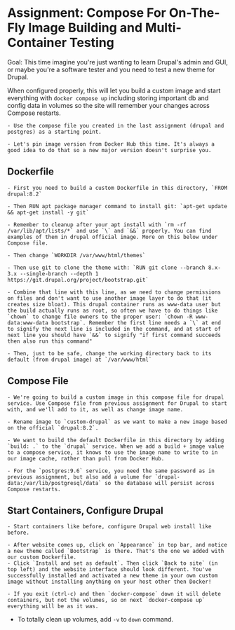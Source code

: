 # Assignment: Compose For On-The-Fly Image Building and Multi-Container Testing

Goal: This time imagine you're just wanting to learn Drupal's admin and GUI, or maybe you're a software tester and you need to test a new theme for Drupal.

When configured properly, this will let you build a custom image and start everything with `docker compose up` including storing important db and config data in volumes so the site will remember your changes across Compose restarts.

	- Use the compose file you created in the last assignment (drupal and postgres) as a starting point.

	- Let's pin image version from Docker Hub this time. It's always a good idea to do that so a new major version doesn't surprise you.

## Dockerfile

	- First you need to build a custom Dockerfile in this directory, `FROM drupal:8.2`

	- Then RUN apt package manager command to install git: `apt-get update && apt-get install -y git`

	- Remember to cleanup after your apt install with `rm -rf /var/lib/apt/lists/*` and use `\` and `&&` properly. You can find examples of them in drupal official image. More on this below under Compose file.

	- Then change `WORKDIR /var/www/html/themes`

	- Then use git to clone the theme with: `RUN git clone --branch 8.x-3.x --single-branch --depth 1 https://git.drupal.org/project/bootstrap.git`

	- Combine that line with this line, as we need to change permissions on files and don't want to use another image layer to do that (it creates size bloat). This drupal container runs as www-data user but the build actually runs as root, so often we have to do things like `chown` to change file owners to the proper user: `chown -R www-data:www-data bootstrap`. Remember the first line needs a `\` at end to signify the next line is included in the command, and at start of next line you should have `&&` to signify "if first command succeeds then also run this command"

	- Then, just to be safe, change the working directory back to its default (from drupal image) at `/var/www/html`

## Compose File
	- We're going to build a custom image in this compose file for drupal service. Use Compose file from previous assignment for Drupal to start with, and we'll add to it, as well as change image name.

	- Rename image to `custom-drupal` as we want to make a new image based on the official `drupal:8.2`.

	- We want to build the default Dockerfile in this directory by adding `build: .` to the `drupal` service. When we add a build + image value to a compose service, it knows to use the image name to write to in our image cache, rather than pull from Docker Hub.

	- For the `postgres:9.6` service, you need the same password as in previous assignment, but also add a volume for `drupal-data:/var/lib/postgresql/data` so the database will persist across Compose restarts.

## Start Containers, Configure Drupal
	- Start containers like before, configure Drupal web install like before.

	- After website comes up, click on `Appearance` in top bar, and notice a new theme called `Bootstrap` is there. That's the one we added with our custom Dockerfile.
	- Click `Install and set as default`. Then click `Back to site` (in top left) and the website interface should look different. You've successfully installed and activated a new theme in your own custom image without installing anything on your host other then Docker!

	- If you exit (ctrl-c) and then `docker-compose` down it will delete containers, but not the volumes, so on next `docker-compose up` everything will be as it was.

- To totally clean up volumes, add `-v` to `down` command.